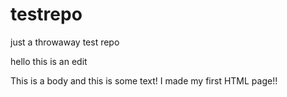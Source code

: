 # testrepo
just a throwaway test repo

hello this is an edit 

<html>
    <head>
        <title>
            How to Nest HTML tags
        </title>
    </head>
    <body>
        This is a body and this is some text! I made my first HTML page!!
    </body>
</html>